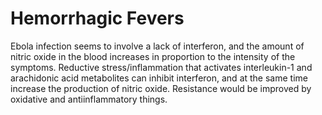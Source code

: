 # Hemorrhagic Fevers

Ebola infection seems to involve a lack of interferon, and the amount of nitric oxide in the blood increases in proportion to the intensity of the symptoms. Reductive stress/inflammation that activates interleukin-1 and arachidonic acid metabolites can inhibit interferon, and at the same time increase the production of nitric oxide. Resistance would be improved by oxidative and antiinflammatory things.
